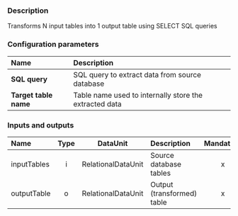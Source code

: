 ### Description

Transforms N input tables into 1 output table using SELECT SQL queries

### Configuration parameters

| Name | Description |
|:----|:----|
|**SQL query** | SQL query to extract data from source database |
|**Target table name** | Table name used to internally store the extracted data |

### Inputs and outputs

|Name |Type | DataUnit | Description | Mandatory |
|:--------|:------:|:------:|:-------------|:---------------------:|
|inputTables |i| RelationalDataUnit | Source database tables |x|
|outputTable |o| RelationalDataUnit | Output (transformed) table |x|
